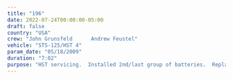 ```yaml
---
title: "196"
date: 2022-07-24T00:00:00-05:00
draft: false
country: "USA"
crew: "John Grunsfeld      Andrew Feustel"
vehicle: "STS-125/HST 4"
param_date: "05/18/2009"
duration: "7:02"
purpose: "HST servicing.  Installed 2nd/last group of batteries.  Replaced fine guidance sensor (FGS).  Installed NOBLs 8, 5 and 7 (lots of loose debris with 2nd).  Reinstalled low gain antenna cover to permanently protect exposed antenna parts after tip accidently broken off during equipment cleanup"
---
```

